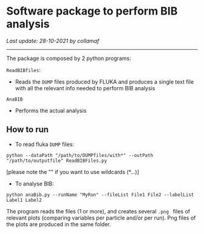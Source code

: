 # Software package to perform BIB analysis
*Last update: 28-10-2021 by collamaf*

----------

The package is composed by 2 python programs:

`ReadBIBfiles`:
- Reads the `DUMP` files produced by FLUKA and produces a single text file with all the relevant info needed to perform BIB analysis


`AnaBIB`
- Performs the actual analysis

## How to run

- To read fluka `DUMP` files:
```
python --dataPath "/path/to/DUMPfiles/with*" --outPath "/path/to/outputfile" ReadBIBFiles.py
```
[please note the "" if you want to use wildcards (*...)]


- To analyse BIB:
```
python anaBib.py --runName "MyRun" --fileList File1 File2 --labelList Label1 Label2
```

The program reads the files (1 or more), and creates several `.png ` files of relevant plots (comparing variables per particle and/or per run).
Png files of the plots are produced in the same folder.


